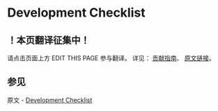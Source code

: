 # Development Checklist

## ！本页翻译征集中！

请点击页面上方 EDIT THIS PAGE 参与翻译。
详见：
[贡献指南]( https://github.com/JinMuInfo/MongoDB-Manual-zh/blob/master/CONTRIBUTING.md )、
[原文链接](  https://docs.mongodb.com/manual/administration/production-checklist-development/  )。

## 参见

原文 - [Development Checklist]( https://docs.mongodb.com/manual/administration/production-checklist-development/ )

